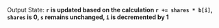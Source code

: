 Output State: **`r` is updated based on the calculation `r += shares * b[i]`, `shares` is 0, `s` remains unchanged, `i` is decremented by 1**